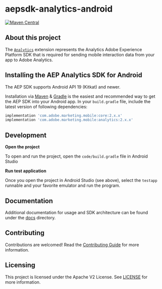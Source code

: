 # aepsdk-analytics-android

[![Maven Central](https://img.shields.io/maven-central/v/com.adobe.marketing.mobile/analytics.svg?logo=android&logoColor=white&label=analytics)](https://mvnrepository.com/artifact/com.adobe.marketing.mobile/analytics)

## About this project

The [`Analytics`](https://developer.adobe.com/client-sdks/documentation/adobe-analytics/) extension represents the Analytics Adobe Experience Platform SDK that is required for sending mobile interaction data from your app to Adobe Analytics.

## Installing the AEP Analytics SDK for Android

The AEP SDK supports Android API 19 (Kitkat) and newer.

Installation via [Maven](https://maven.apache.org/) & [Gradle](https://gradle.org/) is the easiest and recommended way to get the AEP SDK into your Android app. In your `build.gradle` file, include the latest version of following dependencies:

```gradle
implementation 'com.adobe.marketing.mobile:core:2.x.x'
implementation 'com.adobe.marketing.mobile:analytics:2.x.x'
```

## Development

**Open the project**

To open and run the project, open the `code/build.gradle` file in Android Studio

**Run test application**

Once you open the project in Android Studio (see above), select the `testapp` runnable and your favorite emulator and run the program.

## Documentation

Additional documentation for usage and SDK architecture can be found under the [docs](docs) directory.

## Contributing

Contributions are welcomed! Read the [Contributing Guide](./.github/CONTRIBUTING.md) for more information.

## Licensing

This project is licensed under the Apache V2 License. See [LICENSE](LICENSE) for more information.
